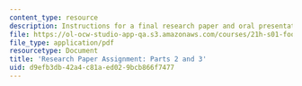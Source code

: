 ```yaml
---
content_type: resource
description: Instructions for a final research paper and oral presentation assignment.
file: https://ol-ocw-studio-app-qa.s3.amazonaws.com/courses/21h-s01-food-in-american-history-fall-2014/d9efb3db42a4c81aed029bcb866f7477_MIT21H_S01F14_GuidPar2and3.pdf
file_type: application/pdf
resourcetype: Document
title: 'Research Paper Assignment: Parts 2 and 3'
uid: d9efb3db-42a4-c81a-ed02-9bcb866f7477
---
```

